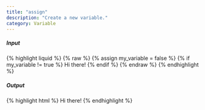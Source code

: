 ```yaml
---
title: "assign"
description: "Create a new variable."
category: Variable
---
```

##### Input

{% highlight liquid %}
{% raw %}
{% assign my_variable = false %}
{% if my_variable != true %}
  Hi there!
{% endif %}
{% endraw %}
{% endhighlight %}

##### Output

{% highlight html %}
Hi there!
{% endhighlight %}
